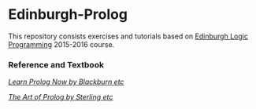 # Edinburgh-Prolog

This repository consists exercises and tutorials based on [Edinburgh Logic Programming](https://www.inf.ed.ac.uk/teaching/courses/lp/) 2015-2016 course.

### Reference and Textbook
[*Learn Prolog Now by Blackburn etc*](http://www.learnprolognow.org/) 

[*The Art of Prolog by Sterling etc*](https://www.dropbox.com/s/7vsq45aziloh5j0/The_Art_of_Prolog.pdf?dl=0)

